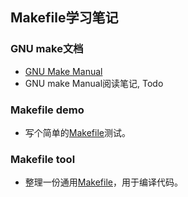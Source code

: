## Makefile学习笔记

### GNU make文档
- [GNU Make Manual](https://www.gnu.org/software/make/manual/)
- GNU make Manual阅读笔记, Todo

### Makefile demo
- 写个简单的[Makefile](./makefile_demo/)测试。

### Makefile tool
- 整理一份通用[Makefile](./makefile_tool/)，用于编译代码。
